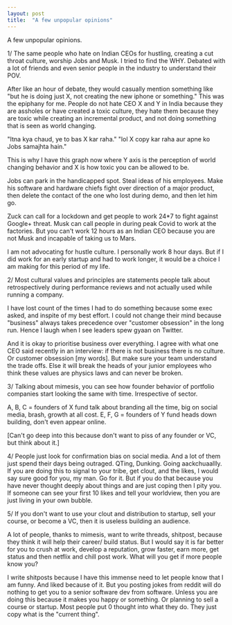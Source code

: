 ```yaml
---
layout: post
title:  "A few unpopular opinions"
---
```


A few unpopular opinions.

1/ The same people who hate on Indian CEOs for hustling, creating a cut throat culture, worship Jobs and Musk. I tried to find the WHY. Debated with a lot of friends and even senior people in the industry to understand their POV.

After like an hour of debate, they would casually mention something like "but he is doing just X, not creating the new iphone or something." This was the epiphany for me. People do not hate CEO X and Y in India because they are assholes or have created a toxic culture, they hate them because they are toxic while creating an incremental product, and not doing something that is seen as world changing.

"Itna kya chaud, ye to bas X kar raha."
"lol X copy kar raha aur apne ko Jobs samajhta hain."

This is why I have this graph now where Y axis is the perception of world changing behavior and X is how toxic you can be allowed to be.

Jobs can park in the handicapped spot.
Steal ideas of his employees.
Make his software and hardware chiefs fight over direction of a major product, then delete the contact of the one who lost during demo, and then let him go.

Zuck can call for a lockdown and get people to work 24*7 to fight against Google+ threat. Musk can call people in during peak Covid to work at the factories. But you can't work 12 hours as an Indian CEO because you are not Musk and incapable of taking us to Mars.

I am not advocating for hustle culture. I personally work 8 hour days. But if I did work for an early startup and had to work longer, it would be a choice I am making for this period of my life.

2/ Most cultural values and principles are statements people talk about retrospectively during performance reviews and not actually used while running a company.

I have lost count of the times I had to do something because some exec asked, and inspite of my best effort. I could not change their mind because "business" always takes precedence over "customer obsession" in the long run. Hence I laugh when I see leaders spew gyaan on Twitter.

And it is okay to prioritise business over everything. I agree with what one CEO said recently in an interview: if there is not business there is no culture. Or customer obsession [my words]. But make sure your team understand the trade offs. Else it will break the heads of your junior employees who think these values are physics laws and can never be broken.

3/ Talking about mimesis, you can see how founder behavior of portfolio companies start looking the same with time. Irrespective of sector.

A, B, C = founders of X fund talk about branding all the time, big on social media, brash, growth at all cost.
E, F, G = founders of Y fund heads down building, don't even appear online.

[Can't go deep into this because don't want to piss of any founder or VC, but think about it.]

4/ People just look for confirmation bias on social media. And a lot of them just spend their days being outraged. QTing, Dunking. Going aackchuaallly. If you are doing this to signal to your tribe, get clout, and the likes, I would say sure good for you, my man. Go for it. But if you do that because you have never thought deeply about things and are just coping then I pity you. If someone can see your first 10 likes and tell your worldview, then you are just living in your own bubble.

5/ If you don't want to use your clout and distribution to startup, sell your course, or become a VC, then it is useless building an audience.

A lot of people, thanks to mimesis, want to write threads, shitpost, because they think it will help their career/ build status. But I would say it is far better for you to crush at work, develop a reputation, grow faster, earn more, get status and then netflix and chill post work. What will you get if more people know you?

I write shitposts because I have this immense need to let people know that I am funny. And liked because of it. But you posting jokes from reddit will do nothing to get you to a senior software dev from software. Unless you are doing this because it makes you happy or something. Or planning to sell a course or startup. Most people put 0 thought into what they do. They just copy what is the "current thing".
